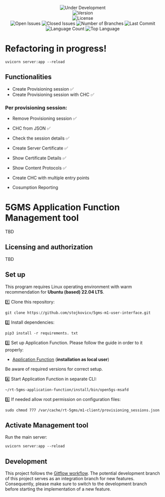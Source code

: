 <p align="center">
  <img src="https://img.shields.io/badge/Status-Under_Development-yellow" alt="Under Development"><br>
  <img src="https://img.shields.io/github/v/tag/5G-MAG/rt-5gms-application-function?label=version" alt="Version"><br>
  <img src="https://img.shields.io/github/license/stojkovicv/5gms-m1-management-tool" alt="License"><br>
  <img src="https://img.shields.io/github/issues-raw/stojkovicv/5gms-m1-management-tool" alt="Open Issues">
  <img src="https://img.shields.io/github/issues-closed-raw/stojkovicv/5gms-m1-management-tool" alt="Closed Issues">
  <img src="https://img.shields.io/badge/Branches-3-blue" alt="Number of Branches">
  <img src="https://img.shields.io/github/last-commit/stojkovicv/5gms-m1-management-tool" alt="Last Commit"><br>
  <img src="https://img.shields.io/github/languages/count/stojkovicv/5gms-m1-management-tool" alt="Language Count">
  <img src="https://img.shields.io/github/languages/top/stojkovicv/5gms-m1-management-tool" alt="Top Language">
</p>




# Refactoring in progress!

```
uvicorn server:app --reload
```

## Functionalities

- Create Provisioning session ✅
- Create Provisioning session with CHC ✅

### Per provisioning session:
- Remove Provisioning session ✅
- CHC from JSON ✅
- Check the session details ✅

- Create Server Certificate ✅
- Show Certificate Details ✅

- Show Content Protocols ✅

- Create CHC with multiple entry points

- Cosumption Reporting


# 5GMS Application Function Management tool
TBD
## Licensing and authorization
TBD

## Set up
This program requires Linux operating environment with warm recommendation for **Ubuntu (based) 22.04 LTS**.

1️⃣ Clone this repository:

```
git clone https://github.com/stojkovicv/5gms-m1-user-interface.git
```
2️⃣ Install dependencies:

```
pip3 install -r requirements. txt
```

3️⃣ Set up Application Function. Please follow the guide in order to it properly:
- [Application Function](https://github.com/5G-MAG/rt-5gms-application-function/wiki/Testing-as-a-Local-User) (**installation as local user**)

Be aware of required versions for correct setup.

4️⃣ Start Application Function in separate CLI:

```
~/rt-5gms-application-function/install/bin/open5gs-msafd
```

5️⃣ If needed allow root permission on configuration files:

```
sudo chmod 777 /var/cache/rt-5gms/m1-client/provisioning_sessions.json
```
 
## Activate Management tool

Run the main server:

```
uvicorn server:app --reload
```

## Development
This project follows the [Gitflow workflow](https://www.atlassian.com/git/tutorials/comparing-workflows/gitflow-workflow). The potential development branch of this project serves as an integration branch for new features. Consequently, please make sure to switch to the development branch before starting the implementation of a new feature.
